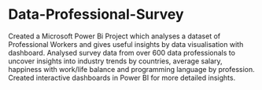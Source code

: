 # Data-Professional-Survey
Created a Microsoft Power Bi Project which analyses a dataset of Professional Workers and gives useful insights by data visualisation with dashboard.
Analysed survey data from over 600 data professionals to uncover insights into industry trends by countries, average salary, happiness with work/life balance and programming language by profession.
Created interactive dashboards in Power BI for more detailed insights.
